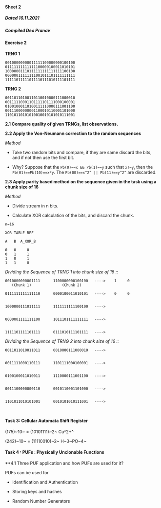 #### Sheet 2 
##### Dated 16.11.2021
##### Compiled Deo Pranav


#### Exercise 2


**TRNG 1**

```
00100000000011111100000000100100
01111111111111100000100011010101
10000001110111111111111111100100
00000011111111001011101111111111
11111011111011110111010111101111
```

**TRNG 2**

```
00110110100110110010000111000010
00111110001101111101111000100001
01001000110100111110000111001100
00111000000001100010110001101000
11010110101010010010101010111001
```

**2.1 Compare quality of given TRNGs, list observations.**


**2.2 Apply the Von-Neumann correction to the random sequences**

*Method*

- Take two random bits and compare, if they are same discard the bits, and if not then use the first bit.

- Why? Suppose that the `Pb(0)==x && Pb(1)==y` such that `x!=y`, then the ` Pb(01)==Pb(10)==x*y `. The ` Pb(00)==x^2^ || Pb(11)==y^2^ ` are discarded.


**2.3 Apply parity based method on the sequence given in the task using a chunk size of 16**

*Method*

- Divide stream in n bits.

- Calculate XOR calculation of the bits, and discard the chunk.

`n=16`

```
XOR TABLE REF

A   B  A_XOR_B

0   0     0
0   1     1
1   0     1
1   1     0

```

*Dividing the Sequence of TRNG 1 into chunk size of 16 ::*

```
0010000000001111      1100000000100100   ---->    1     0
   (Chunk 1)              (Chunk 2)

0111111111111110      0000100011010101   ---->    0     0


1000000111011111      1111111111100100   ---->


0000001111111100      1011101111111111   ---->


1111101111101111      0111010111101111   ---->

```

*Dividing the Sequence of TRNG 2 into chunk size of 16 ::*

```
0011011010011011      0010000111000010   ---->


0011111000110111      1101111000100001   ---->


0100100011010011      1110000111001100   ---->


0011100000000110      0010110001101000   ---->


1101011010101001      0010101010111001   ---->



```

#### Task 3:  Cellular Automata Shift Register

(175)~10~ = (10101111)~2~  Cu^2+^

(242)~10~ = (11110010)~2~   H~3~PO~4~

#### Task 4 : PUFs : Physically Unclonable Functions


**4.1 Three PUF application and how PUFs are used for it?

PUFs can be used for 
- Identification and Authentication

- Storing keys and hashes

-  Random Number Generators



